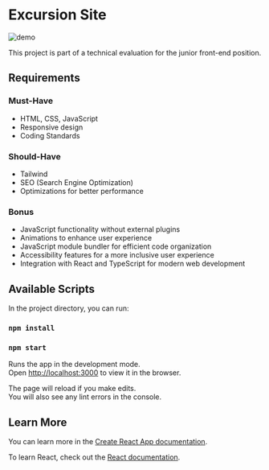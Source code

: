 # Excursion Site

![demo](https://github.com/brunnogpcosta/front-end-developer-test/assets/49787374/4b58f9ef-0567-4def-a6e9-5d11e43dfb03)


This project is part of a technical evaluation for the junior front-end position.

## Requirements

### Must-Have
- HTML, CSS, JavaScript
- Responsive design
- Coding Standards

### Should-Have
- Tailwind
- SEO (Search Engine Optimization)
- Optimizations for better performance

### Bonus
- JavaScript functionality without external plugins
- Animations to enhance user experience
- JavaScript module bundler for efficient code organization
- Accessibility features for a more inclusive user experience
- Integration with React and TypeScript for modern web development

## Available Scripts

In the project directory, you can run:

### `npm install`

### `npm start`

Runs the app in the development mode.\
Open [http://localhost:3000](http://localhost:3000) to view it in the browser.

The page will reload if you make edits.\
You will also see any lint errors in the console.

## Learn More

You can learn more in the [Create React App documentation](https://facebook.github.io/create-react-app/docs/getting-started).

To learn React, check out the [React documentation](https://reactjs.org/).


